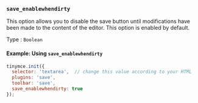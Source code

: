 ### `save_enablewhendirty`

This option allows you to disable the save button until modifications have been made to the content of the editor. This option is enabled by default.

Type
: `Boolean`

#### Example: Using `save_enablewhendirty`

```js
tinymce.init({
  selector: 'textarea',  // change this value according to your HTML
  plugins: 'save',
  toolbar: 'save',
  save_enablewhendirty: true
});
```

